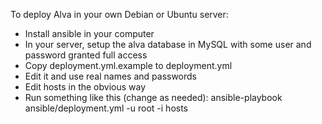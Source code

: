 To deploy Alva in your own Debian or Ubuntu server:

* Install ansible in your computer
* In your server, setup the alva database in MySQL with some user and password granted full access
* Copy deployment.yml.example to deployment.yml
* Edit it and use real names and passwords
* Edit hosts in the obvious way
* Run something like this (change as needed): ansible-playbook ansible/deployment.yml -u root -i hosts 
